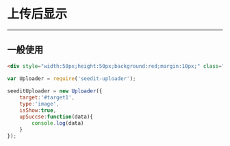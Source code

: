 # 上传后显示

---

## 一般使用

````html
<div style="width:50px;height:50px;background:red;margin:10px;" class="target" id="target1"></div>
````

````javascript
var Uploader = require('seedit-uploader');
	
seeditUploader = new Uploader({
	target:'#target1',
	type:'image',
	isShow:true,
	upSuccse:function(data){
		console.log(data)
	}
});

````